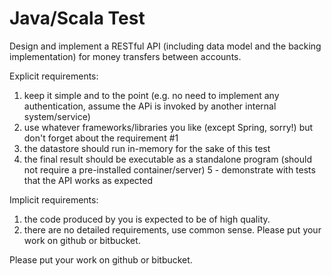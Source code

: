 # Java/Scala Test

Design and implement a RESTful API (including data model and the backing implementation) for money transfers between accounts.

Explicit requirements:
1. keep it simple and to the point (e.g. no need to implement any authentication, assume the APi is invoked by another internal system/service) 
1. use whatever frameworks/libraries you like (except Spring, sorry!) but don't forget about the requirement #1 
1. the datastore should run in-memory for the sake of this test 
1. the final result should be executable as a standalone program (should not require a pre-installed container/server) 5 - demonstrate with tests that the API works as expected

Implicit requirements:
1. the code produced by you is expected to be of high quality. 
1. there are no detailed requirements, use common sense.
Please put your work on github or bitbucket.

Please put your work on github or bitbucket.
